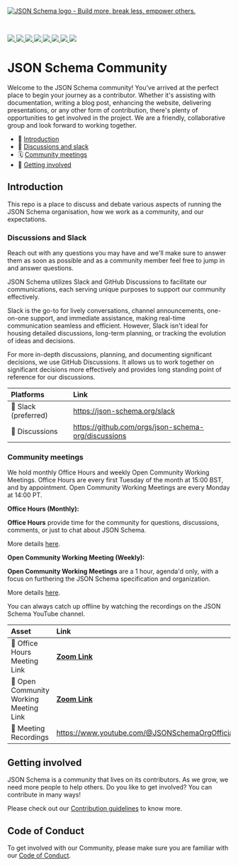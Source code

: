 [![JSON Schema logo - Build more, break less, empower others.](https://raw.githubusercontent.com/json-schema-org/.github/main/assets/json-schema-banner.png)](https://json-schema.org)

<br/>
<p>
    <a href="https://github.com/json-schema-org/website/graphs/contributors" alt="JSON Schema GitHub website contributors">
      <img src="https://img.shields.io/github/contributors/json-schema-org/website?color=orange" />
    </a>
    <a href="https://github.com/json-schema-org/website/issues?q=is%3Aissue+is%3Aopen+label%3A%22good+first+issue%22" alt="Good First JSON Schema issue">
      <img src="https://img.shields.io/github/issues/json-schema-org/website/good%20first%20issue.svg?color=%23DDDD00" />
    </a>
    <a href="https://github.com/json-schema-org/.github/blob/main/CODE_OF_CONDUCT.md" alt="Contributor Covenant">
      <img src="https://img.shields.io/badge/Contributor%20Covenant-2.1-4baaaa.svg" />
    </a> 
    <a href="https://www.repostatus.org/#active" alt="Repo status">
      <img src="https://www.repostatus.org/badges/latest/active.svg" />
    </a> 
    <a href="https://github.com/json-schema-org/community/discussions" alt="Discussions">
      <img src="https://img.shields.io/github/discussions/json-schema-org/community" />
    </a> 
    <a href="https://opencollective.com/json-schema" alt="Financial Contributors on Open Collective">
      <img src="https://opencollective.com/json-schema/all/badge.svg?label=financial+contributors" />
    </a> 
    <a href="https://adr.github.io" alt="part of ADR">
      <img src="https://img.shields.io/badge/part_of-ADR-blue" />
    </a>
    <a href="https://json-schema.org/slack" alt="JSON Schema Slack">
      <img src="https://img.shields.io/badge/Slack-json--schema-@website.svg?logo=slack&color=yellow" />
    </a> 
</p>

# JSON Schema Community

Welcome to the JSON Schema community! You've arrived at the perfect place to begin your journey as a contributor. Whether it's assisting with documentation, writing a blog post, enhancing the website, delivering presentations, or any other form of contribution, there's plenty of opportunities to get involved in the project. We are a friendly, collaborative group and look forward to working together.

- 👋 [Introduction](#introduction)
- 💬 [Discussions and slack](#discussions-and-slack)
- 🗓 [Community meetings](#community-meetings)
- 🌱 [Getting involved](#getting-involved)

## Introduction
This repo is a place to discuss and debate various aspects of running the JSON Schema organisation, how we work as a community, and our expectations.

### Discussions and Slack

Reach out with any questions you may have and we'll make sure to answer them as soon as possible and as a community member feel free to jump in and answer questions. 

JSON Schema utilizes Slack and GitHub Discussions to facilitate our communications, each serving unique purposes to support our community effectively.

Slack is the go-to for lively conversations, channel announcements, one-on-one support, and immediate assistance, making real-time communication seamless and efficient. However, Slack isn't ideal for housing detailed discussions, long-term planning, or tracking the evolution of ideas and decisions.

For more in-depth discussions, planning, and documenting significant decisions, we use GitHub Discussions. It allows us to work together on significant decisions more effectively and provides long standing point of reference for our discussions.

| Platforms  | Link        |
|:----------|:-------------|
| 💬 Slack (preferred) | https://json-schema.org/slack
| 💬 Discussions       | https://github.com/orgs/json-schema-org/discussions

### Community meetings
We hold monthly Office Hours and weekly Open Community Working Meetings. Office Hours are every first Tuesday of the month at 15:00 BST, and by appointment. Open Community Working Meetings are every Monday at 14:00 PT.

**Office Hours (Monthly):**

**Office Hours** provide time for the community for questions, discussions, comments, or just to chat about JSON Schema. 

More details [here](https://github.com/orgs/json-schema-org/discussions/34/).

**Open Community Working Meeting (Weekly):**

**Open Community Working Meetings** are a 1 hour, agenda'd only, with a focus on furthering the JSON Schema specification and organization. 

More details [here](https://github.com/orgs/json-schema-org/discussions/35).

You can always catch up offline by watching the recordings on the JSON Schema YouTube channel.

| Asset | Link        |
|:-----------|:------------|
| 🔗 Office Hours Meeting Link | [**Zoom Link**](https://postman.zoom.us/j/85358817067?pwd=NmFXTG5oL1paK0VyTEdrNU9TR2RMUT09)<br>
| 🔗 Open Community Working Meeting Link | [**Zoom Link**](https://www.google.com/url?q=https://postman.zoom.us/j/89562933116?pwd%3DOWlsQ0RrcDY4S1JQU2d2Q2M0aFFlZz09&sa=D&source=calendar&ust=1708431911262691&usg=AOvVaw14JoRXk9cLLBT-_wngWROA)<br>
| 🎥 Meeting Recordings | https://www.youtube.com/@JSONSchemaOrgOfficial

## Getting involved

JSON Schema is a community that lives on its contributors. As we grow, we need more people to help others. Do you like to get involved? You can contribute in many ways!

Please check out our [Contribution guidelines](CONTRIBUTING.md) to know more.

## Code of Conduct
To get involved with our Community, please make sure you are familiar with our [Code of Conduct](https://github.com/json-schema-org/.github/blob/main/CODE_OF_CONDUCT.md).